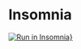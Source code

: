 # Insomnia

[![Run in Insomnia}](https://insomnia.rest/images/run.svg)](https://insomnia.rest/run/?label=Karamelo%20API&uri=https%3A%2F%2Fraw.githubusercontent.com%2FPabloMelo11%2Fkaramelo-backend%2Fmaster%2Fexport.json)

